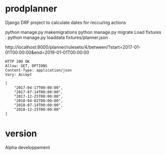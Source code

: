 prodplanner
===========


Django DRF project to calculate dates for reccuring actions

python manage.py makemigrations
python manage.py migrate
Load fixtures : python manage.py loaddata fixtures/planner.json

http://localhost:8000/planner/rulesets/4/between/?start=2017-01-01T00:00:00&end=2019-01-01T00:00:00

```
HTTP 200 OK
Allow: GET, OPTIONS
Content-Type: application/json
Vary: Accept

[
    "2017-04-17T00:00:00",
    "2017-07-14T00:00:00",
    "2017-12-25T00:00:00",
    "2018-04-02T00:00:00",
    "2018-07-14T00:00:00",
    "2018-12-25T00:00:00"
]
```

# version
Alpha developpement
